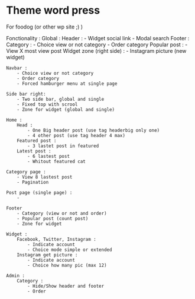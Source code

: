 # Theme word press

For foodog (or other wp site ;) )

Fonctionality :
    Global :
        Header :
            - Widget social link
            - Modal search
        Footer :
            Category :
                - Choice view or not category
                - Order category
            Popular post :
                - View X most view post 
            Widget zone (right side) :
                - Instagram picture (new widget)
    
    Navbar :
        - Choice view or not category
        - Order category
        - Forced hamburger menu at single page

    Side bar right:
        - Two side bar, global and single
        - Fixed top with scrool
        - Zone for widget (global and single)

    Home :
        Head :
            - One Big header post (use tag headerbig only one)
            - 4 other post (use tag header 4 max)
        Featured post :
            - 3 lastet post in featured
        Latest post :
            - 6 lastest post
            - Whitout featured cat
    
    Category page :
        - View 8 lastest post
        - Pagination
    
    Post page (single page) :
        - 

    Footer
        - Category (view or not and order)
        - Popular post (count post)
        - Zone for widget

    Widget :
        Facebook, Twitter, Instagram :
            - Indicate account
            - Choice mode simple or extended
        Instagram get picture :
            - Indicate account
            - Choice how many pic (max 12)

    Admin :
        Category :
            - Hide/Show header and footer
            - Order
        
        